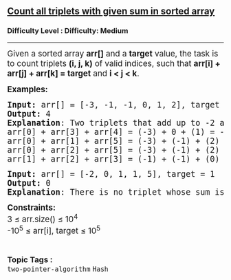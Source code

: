 <h2><a href="https://www.geeksforgeeks.org/problems/count-all-triplets-with-given-sum-in-sorted-array/1">Count all triplets with given sum in sorted array</a></h2><h3>Difficulty Level : Difficulty: Medium</h3><hr><div class="problems_problem_content__Xm_eO"><p dir="ltr"><span style="font-size: 14pt;">Given a sorted array&nbsp;<strong>arr[]</strong> and a <strong>target</strong> value, the task is to count triplets <strong>(i, j, k)</strong> of valid indices, such that <strong>arr[i] + arr[j] + arr[k] = target</strong> and <strong>i &lt; j &lt; k</strong>.</span></p>
<p><span style="font-size: 14pt;"><strong>Examples:</strong></span></p>
<pre><span style="font-size: 14pt;"><strong>Input:</strong> arr[] = [-3, -1, -1, 0, 1, 2], target = -2</span><br><span style="font-size: 14pt;"><strong>Output: </strong>4</span><br><span style="font-size: 14pt;"><strong>Explanation</strong>: Two triplets that add up to -2 are:</span><br><span style="font-size: 14pt;">arr[0] + arr[3] + arr[4] = (-3) + 0 + (1) = -2</span><br><span style="font-size: 14pt;">arr[0] + arr[1] + arr[5] = (-3) + (-1) + (2) = -2</span><br><span style="font-size: 14pt;">arr[0] + arr[2] + arr[5] = (-3) + (-1) + (2) = -2</span><br><span style="font-size: 14pt;">arr[1] + arr[2] + arr[3] = (-1) + (-1) + (0) = -2</span></pre>
<pre><span style="font-size: 14pt;"><strong>Input:</strong> arr[] = [-2, 0, 1, 1, 5], target = 1</span><br><span style="font-size: 14pt;"><strong>Output:</strong> 0</span><br><span style="font-size: 14pt;"><strong>Explanation</strong>: There is no triplet whose sum is equal to 1. </span></pre>
<p><span style="font-size: 14pt;"><strong>Constraints:<br></strong></span><span style="font-size: 14pt;">3 ≤ arr.size() ≤ 10<sup>4<br></sup></span><span style="font-size: 14pt;"><span style="font-family: -apple-system, BlinkMacSystemFont, 'Segoe UI', Roboto, Oxygen, Ubuntu, Cantarell, 'Open Sans', 'Helvetica Neue', sans-serif;">-10</span><sup style="font-family: -apple-system, BlinkMacSystemFont, 'Segoe UI', Roboto, Oxygen, Ubuntu, Cantarell, 'Open Sans', 'Helvetica Neue', sans-serif;">5</sup> ≤ arr[i], target ≤ 10<sup>5</sup></span></p></div><br><p><span style=font-size:18px><strong>Topic Tags : </strong><br><code>two-pointer-algorithm</code>&nbsp;<code>Hash</code>&nbsp;